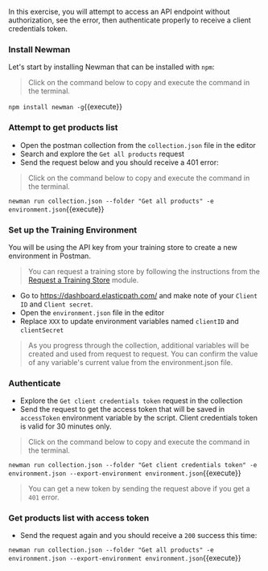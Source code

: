 In this exercise, you will attempt to access an API endpoint without authorization, see the error, then authenticate properly to receive a client credentials token. 

### Install Newman

Let's start by installing Newman that can be installed with `npm`:
>Click on the command below to copy and execute the command in the terminal.

`npm install newman -g`{{execute}}

### Attempt to get products list

* Open the postman collection from the `collection.json` file in the editor
* Search and explore the `Get all products` request
* Send the request below and you should receive a 401 error:
>Click on the command below to copy and execute the command in the terminal.

`newman run collection.json --folder "Get all products" -e environment.json`{{execute}}

### Set up the Training Environment

You will be using the API key from your training store to create a new environment in Postman.

>You can request a training store by following the instructions from the [Request a Training Store](https://elasticpath-customer.okta.com/app/litmos/exknrryohFKR6waw9356/sso/saml?RelayState=http://education.elasticpath.com/course/1913632) module.

* Go to https://dashboard.elasticpath.com/ and make note of your `Client ID` and `Client secret`.
* Open the `environment.json` file in the editor
* Replace `XXX` to update environment variables named `clientID` and `clientSecret`

> As you progress through the collection, additional variables will be created and used from request to request. You can confirm the value of any variable's current value from the environment.json file.

### Authenticate

* Explore the `Get client credentials token` request in the collection
* Send the request to get the access token that will be saved in `accessToken` environment variable by the script. Client credentials token is valid for 30 minutes only.
>Click on the command below to copy and execute the command in the terminal.

`newman run collection.json --folder "Get client credentials token" -e environment.json --export-environment environment.json`{{execute}}

> You can get a new token by sending the request above if you get a `401` error.

### Get products list with access token

* Send the request again and you should receive a `200` success this time: 

`newman run collection.json --folder "Get all products" -e environment.json --export-environment environment.json`{{execute}}